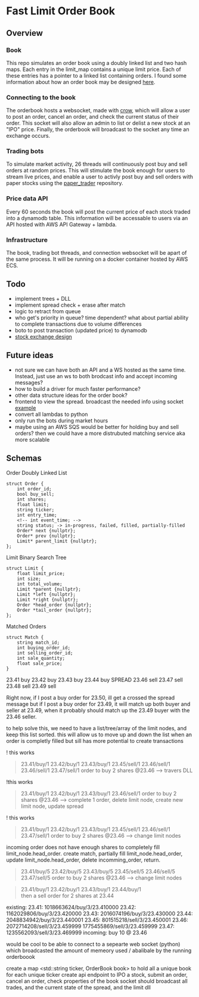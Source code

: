 # Fast Limit Order Book

## Overview 
### Book
This repo simulates an order book using a doubly linked list and two hash maps. Each entry in the limit_map contains a unique limit price. Each of these entries has a pointer to a linked list containing orders. I found some information about how an order book may be designed [here](https://web.archive.org/web/20110219163448/http://howtohft.wordpress.com/2011/02/15/how-to-build-a-fast-limit-order-book/).

### Connecting to the book
The orderbook hosts a websocket, made with [crow](https://crowcpp.org/master/), which will allow a user to post an order, cancel an order, and check the current status of their order. This socket will also allow an admin to list or delist a new stock at an "IPO" price. Finally, the orderbook will broadcast to the socket any time an exchange occurs.

### Trading bots
To simulate market activity, 26 threads will continuously post buy and sell orders at random prices. This will stimulate the book enough for users to stream live prices, and enable a user to activly post buy and sell orders with paper stocks using the [paper_trader](https://github.com/albertcmiller1/paper_trader) repository. 

### Price data API
Every 60 seconds the book will post the current price of each stock traded into a dynamodb table. This information will be accessable to users via an API hosted with AWS API Gateway + lambda.

### Infrastructure 
The book, trading bot threads, and connection websocket will be apart of the same process. It will be running on a docker container hosted by AWS ECS. 

## Todo 
* implement trees + DLL
* implement spread check + erase after match
* logic to retract from queue 
* who get's priority in queue? time dependent? what about partial ability to complete transactions due to volume differences 
* boto to post transaction (updated price) to dynamodb
* [stock exchange design](https://www.youtube.com/watch?v=XuKs2kWH0mQ&ab_channel=System-Design)

## Future ideas
* not sure we can have both an API and a WS hosted as the same time. Instead, just use an ws to both brodcast info and accept incoming messages? 
* how to build a driver for much faster performance? 
* other data structure ideas for the order book?
* frontend to view the spread. broadcast the needed info using socket [example](https://www.youtube.com/watch?v=hgOXY-r3xJM&ab_channel=ChadThackray)
* convert all lambdas to python
* only run the bots during market hours
* maybe using an AWS SQS would be better for holding buy and sell orders? then we could have a more distrubuted matching service aka more scalable 

## Schemas 

Order Doubly Linked List
```
struct Order {
    int order_id;
    bool buy_sell;
    int shares;
    float limit;
    string ticker;
    int entry_time;
    <!-- int event_time; -->
    string status; -> in-progress, failed, filled, partially-filled
    Order* next {nullptr};
    Order* prev {nullptr};
    Limit* parent_limit {nullptr};
};
```
Limit Binary Search Tree
```
struct Limit {
    float limit_price;
    int size;
    int total_volume;
    Limit *parent {nullptr};
    Limit *left {nullptr};
    Limit *right {nullptr};
    Order *head_order {nullptr};
    Order *tail_order {nullptr};
};
```
Matched Orders 
```
struct Match {
    string match_id;
    int buying_order_id;
    int selling_order_id;
    int sale_quantity;
    float sale_price;
}
```


23.41 buy 
23.42 buy 
23.43 buy 
23.44 buy 
SPREAD
23.46 sell
23.47 sell
23.48 sell
23.49 sell

Right now, if I post a buy order for 23.50, ill get a crossed the spread message
but if I post a buy order for 23.49, it will match up both buyer and seller at 23.49, when it probably should match up the 23.49 buyer with the 23.46 seller. 

to help solve this, we need to have a list/tree/array of the limit nodes, and keep this list sorted. 
this will allow us to move up and down the list when an order is completly filled but sill has more potential to create transactions 


! this works 
> 23.41/buy/1 23.42/buy/1 23.43/buy/1     23.45/sell/1 23.46/sell/1 23.46/sell/1 23.47/sell/1
> order to buy 2 shares @23.46 --> travers DLL


!this works
> 23.41/buy/1 23.42/buy/1 23.43/buy/1     23.46/sell/1 
> order to buy 2 shares @23.46 --> complete 1 order, delete limit node, create new limit node, update spread 


! this works
> 23.41/buy/1 23.42/buy/1 23.43/buy/1     23.45/sell/1 23.46/sell/1 23.47/sell/1
> order to buy 2 shares @23.46 --> change limit nodes


incoming order does not have enough shares to completely fill limit_node.head_order. create match, partially fill limit_node.head_order, update limit_node.head_order, delete incomming_order, return.
> 23.41/buy/5 23.42/buy/5 23.43/buy/5     23.45/sell/5 23.46/sell/5 23.47/sell/5
> order to buy 2 shares @23.46 --> change limit nodes



> 23.41/buy/1 23.42/buy/1 23.43/buy/1 23.44/buy/1     
> then a sell order for 2 shares at 23.44



existing: 
23.41:  1018663624/buy/3/23.410000 
23.42:  1162029806/buy/3/23.420000 
23.43:  2016074196/buy/3/23.430000 
23.44:  2048834942/buy/3/23.440001 
23.45:  801515218/sell/3/23.450001 
23.46:  2072714208/sell/3/23.459999 1775455869/sell/3/23.459999 
23.47:  1235562093/sell/3/23.469999 
incoming: 
buy 10 @ 23.46


would be cool to be able to connect to a sepearte web socket (python) which broadcasted the amount of memeory used / abalibale by the running orderboook

create a map <std::string ticker, OrderBook book> to hold all a unique book for each unique ticker 
create api endpoint to IPO a stock, submit an order, cancel an order, check properties of the book
socket should broadcast all trades, and the current state of the spread, and the limit dll